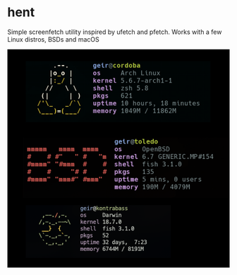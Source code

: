 # hent
Simple screenfetch utility inspired by ufetch and pfetch. Works with a few Linux distros, BSDs and macOS

![hent](https://raw.githubusercontent.com/geirda/hent/master/hent.png)

